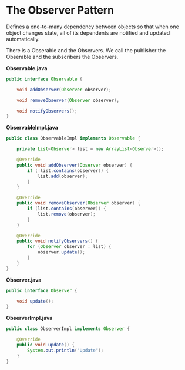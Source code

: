 # The Observer Pattern

Defines a one-to-many dependency between objects so that when one object changes state, all of its dependents are notified and updated automatically.

There is a Obserable and the Observers. We call the publisher the Obserable and the subscribers the Observers.

__Observable.java__
```java
public interface Observable {

    void addObserver(Observer observer);

    void removeObserver(Observer observer);

    void notifyObservers();
}
```

__ObservableImpl.java__
```java
public class ObservableImpl implements Observable {

    private List<Observer> list = new ArrayList<Observer>();

    @Override
    public void addObserver(Observer observer) {
        if (!list.contains(observer)) {
            list.add(observer);
        }
    }

    @Override
    public void removeObserver(Observer observer) {
        if (list.contains(observer)) {
            list.remove(observer);
        }
    }

    @Override
    public void notifyObservers() {
        for (Observer observer : list) {
            observer.update();
        }
    }
}
```

__Observer.java__
```java
public interface Observer {

    void update();
}
```

__ObserverImpl.java__
```java
public class ObserverImpl implements Observer {

    @Override
    public void update() {
        System.out.println("Update");
    }
}
```
